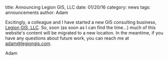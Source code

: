 title: Announcing Legion GIS, LLC
date: 01/20/16
category: news
tags: announcements
author: Adam

Excitingly, a colleague and I have started a new GIS consulting business, [Legion GIS, LLC](http://legiongis.com). So, soon (as soon as I can find the time...) much of this website's content will be migrated to a new location. In the meantime, if you have any questions about future work, you can reach me at adam@legiongis.com.

Adam